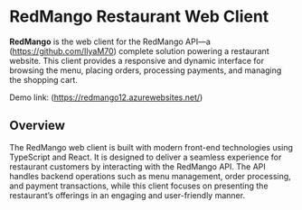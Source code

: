
# RedMango Restaurant Web Client

**RedMango** is the web client for the RedMango API—a (https://github.com/IlyaM70) complete solution powering a restaurant website. This client provides a responsive and dynamic interface for browsing the menu, placing orders, processing payments, and managing the shopping cart.

Demo link: (https://redmango12.azurewebsites.net/)

## Overview

The RedMango web client is built with modern front-end technologies using TypeScript and React. It is designed to deliver a seamless experience for restaurant customers by interacting with the RedMango API. The API handles backend operations such as menu management, order processing, and payment transactions, while this client focuses on presenting the restaurant’s offerings in an engaging and user-friendly manner.
